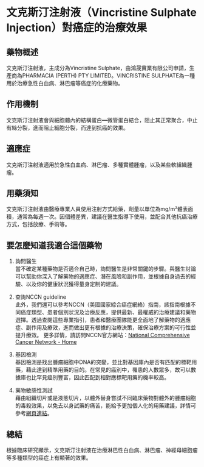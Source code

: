 # 文克斯汀注射液（Vincristine Sulphate Injection）對癌症的治療效果

## 藥物概述

文克斯汀注射液，主成分為Vincristine Sulphate，由鴻晟實業有限公司申請，生產商為PHARMACIA (PERTH) PTY LIMITED。VINCRISTINE SULPHATE為一種用於治療急性白血病、淋巴瘤等癌症的化療藥物。

## 作用機制

文克斯汀注射液會與細胞體內的結構蛋白━微管蛋白結合，阻止其正常聚合，中止有絲分裂，進而阻止細胞分裂，而達到抗癌的效果。

## 適應症

文克斯汀注射液適用於急性白血病、淋巴瘤、多種實體腫瘤，以及某些軟組織腫瘤。

## 用藥須知

文克斯汀注射液由醫療專業人員使用注射方式給藥，劑量以單位為mg/m²體表面積，通常為每週一次。因個體差異，建議在醫生指導下使用，並配合其他抗癌治療方式，包括放療、手術等。

## 要怎麼知道我適合這個藥物 

1. 詢問醫生  
當不確定某種藥物是否適合自己時，詢問醫生是非常關鍵的步驟。與醫生討論可以幫助你深入了解藥物的適應症、潛在風險和副作用，並根據自身過去的經驗、以及你的健康狀況獲得量身定制的建議。 

2. 查詢NCCN guideline  
此外，我們還可以參考NCCN（美國國家綜合癌症網絡）指南，該指南根據不同癌症類型、患者個別狀況及治療反應，提供最新、最權威的治療建議和藥物選擇。透過查閱這些專業指引，患者和醫療團隊能更全面地了解藥物的適應症、副作用及療效，進而做出更有根據的治療決策，確保治療方案的可行性並提升療效。 
更多詳情，請訪問NCCN官方網站：[National Comprehensive Cancer Network - Home](https://www.nccn.org/)

3. 基因檢測  
基因檢測是找出腫瘤細胞中DNA的突變，並比對基因庫內是否有匹配的標靶用藥，藉此達到精準用藥的目的。在常見的癌別中，罹患的人數眾多，故可以數據庫也比罕見癌別豐富，因此匹配到相對應標靶用藥的機率較高。 

4. 藥物敏感性測試  
藉由組織切片或是液態切片，以體外替身嘗試不同臨床藥物對體外的腫瘤細胞的毒殺效果，以免去以身試藥的痛苦，能給予更加個人化的用藥建議，詳情可參考[網頁連結](https://info.cancerfree.io/)。 

## 總結

根據臨床研究顯示，文克斯汀注射液在治療淋巴性白血病、淋巴瘤、神經母細胞瘤等多種類型的癌症上有顯著的效果。